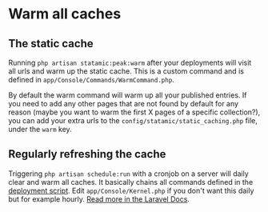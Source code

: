 # Warm all caches

## The static cache
Running `php artisan statamic:peak:warm` after your deployments will visit all urls and warm up the static cache. This is a custom command and is defined in `app/Console/Commands/WarmCommand.php`.

By default the warm command will warm up all your published entries. If you need to add any other pages that are not found by default for any reason (maybe you want to warm the first X pages of a specific collection?), you can add your extra urls to the `config/statamic/static_caching.php` file, under the `warm` key.

## Regularly refreshing the cache
Triggering `php artisan schedule:run` with a cronjob on a server will daily clear and warm all caches. It basically chains all commands defined in the [deployment script](/other/deployment-script). Edit `app/Console/Kernel.php` if you don't want this daily but for example hourly. [Read more in the Laravel Docs](https://laravel.com/docs/master/scheduling).

